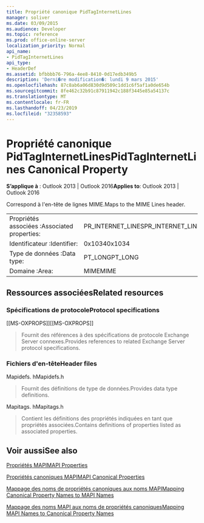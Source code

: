 ```yaml
---
title: Propriété canonique PidTagInternetLines
manager: soliver
ms.date: 03/09/2015
ms.audience: Developer
ms.topic: reference
ms.prod: office-online-server
localization_priority: Normal
api_name:
- PidTagInternetLines
api_type:
- HeaderDef
ms.assetid: bfbbbb76-796a-4ee8-8410-0d17edb349b5
description: 'Derni�re modification�: lundi 9 mars 2015'
ms.openlocfilehash: 87c8ab6a06d830d9d509c1dd1c6f5af1a0de654b
ms.sourcegitcommit: 8fe462c32b91c87911942c188f3445e85a54137c
ms.translationtype: MT
ms.contentlocale: fr-FR
ms.lasthandoff: 04/23/2019
ms.locfileid: "32358593"
---
```

# <a name="pidtaginternetlines-canonical-property"></a><span data-ttu-id="3aa2a-103">Propriété canonique PidTagInternetLines</span><span class="sxs-lookup"><span data-stu-id="3aa2a-103">PidTagInternetLines Canonical Property</span></span>

  
  
<span data-ttu-id="3aa2a-104">**S’applique à** : Outlook 2013 | Outlook 2016</span><span class="sxs-lookup"><span data-stu-id="3aa2a-104">**Applies to**: Outlook 2013 | Outlook 2016</span></span> 
  
<span data-ttu-id="3aa2a-105">Correspond à l'en-tête de lignes MIME.</span><span class="sxs-lookup"><span data-stu-id="3aa2a-105">Maps to the MIME Lines header.</span></span>
  
|||
|:-----|:-----|
|<span data-ttu-id="3aa2a-106">Propriétés associées :</span><span class="sxs-lookup"><span data-stu-id="3aa2a-106">Associated properties:</span></span>  <br/> |<span data-ttu-id="3aa2a-107">PR_INTERNET_LINES</span><span class="sxs-lookup"><span data-stu-id="3aa2a-107">PR_INTERNET_LINES</span></span>  <br/> |
|<span data-ttu-id="3aa2a-108">Identificateur :</span><span class="sxs-lookup"><span data-stu-id="3aa2a-108">Identifier:</span></span>  <br/> |<span data-ttu-id="3aa2a-109">0x1034</span><span class="sxs-lookup"><span data-stu-id="3aa2a-109">0x1034</span></span>  <br/> |
|<span data-ttu-id="3aa2a-110">Type de données :</span><span class="sxs-lookup"><span data-stu-id="3aa2a-110">Data type:</span></span>  <br/> |<span data-ttu-id="3aa2a-111">PT_LONG</span><span class="sxs-lookup"><span data-stu-id="3aa2a-111">PT_LONG</span></span>  <br/> |
|<span data-ttu-id="3aa2a-112">Domaine :</span><span class="sxs-lookup"><span data-stu-id="3aa2a-112">Area:</span></span>  <br/> |<span data-ttu-id="3aa2a-113">MIME</span><span class="sxs-lookup"><span data-stu-id="3aa2a-113">MIME</span></span>  <br/> |
   
## <a name="related-resources"></a><span data-ttu-id="3aa2a-114">Ressources associées</span><span class="sxs-lookup"><span data-stu-id="3aa2a-114">Related resources</span></span>

### <a name="protocol-specifications"></a><span data-ttu-id="3aa2a-115">Spécifications de protocole</span><span class="sxs-lookup"><span data-stu-id="3aa2a-115">Protocol specifications</span></span>

<span data-ttu-id="3aa2a-116">[[MS-OXPROPS]]</span><span class="sxs-lookup"><span data-stu-id="3aa2a-116">[[MS-OXPROPS]]</span></span> 
  
> <span data-ttu-id="3aa2a-117">Fournit des références à des spécifications de protocole Exchange Server connexes.</span><span class="sxs-lookup"><span data-stu-id="3aa2a-117">Provides references to related Exchange Server protocol specifications.</span></span>
    
### <a name="header-files"></a><span data-ttu-id="3aa2a-118">Fichiers d'en-tête</span><span class="sxs-lookup"><span data-stu-id="3aa2a-118">Header files</span></span>

<span data-ttu-id="3aa2a-119">Mapidefs. h</span><span class="sxs-lookup"><span data-stu-id="3aa2a-119">Mapidefs.h</span></span>
  
> <span data-ttu-id="3aa2a-120">Fournit des définitions de type de données.</span><span class="sxs-lookup"><span data-stu-id="3aa2a-120">Provides data type definitions.</span></span>
    
<span data-ttu-id="3aa2a-121">Mapitags. h</span><span class="sxs-lookup"><span data-stu-id="3aa2a-121">Mapitags.h</span></span>
  
> <span data-ttu-id="3aa2a-122">Contient les définitions des propriétés indiquées en tant que propriétés associées.</span><span class="sxs-lookup"><span data-stu-id="3aa2a-122">Contains definitions of properties listed as associated properties.</span></span>
    
## <a name="see-also"></a><span data-ttu-id="3aa2a-123">Voir aussi</span><span class="sxs-lookup"><span data-stu-id="3aa2a-123">See also</span></span>



[<span data-ttu-id="3aa2a-124">Propriétés MAPI</span><span class="sxs-lookup"><span data-stu-id="3aa2a-124">MAPI Properties</span></span>](mapi-properties.md)
  
[<span data-ttu-id="3aa2a-125">Propriétés canoniques MAPI</span><span class="sxs-lookup"><span data-stu-id="3aa2a-125">MAPI Canonical Properties</span></span>](mapi-canonical-properties.md)
  
[<span data-ttu-id="3aa2a-126">Mappage des noms de propriétés canoniques aux noms MAPI</span><span class="sxs-lookup"><span data-stu-id="3aa2a-126">Mapping Canonical Property Names to MAPI Names</span></span>](mapping-canonical-property-names-to-mapi-names.md)
  
[<span data-ttu-id="3aa2a-127">Mappage des noms MAPI aux noms de propriétés canoniques</span><span class="sxs-lookup"><span data-stu-id="3aa2a-127">Mapping MAPI Names to Canonical Property Names</span></span>](mapping-mapi-names-to-canonical-property-names.md)

